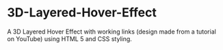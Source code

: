 # 3D-Layered-Hover-Effect
A 3D Layered Hover Effect with working links (design made from a tutorial on YouTube) using HTML 5 and CSS styling.
